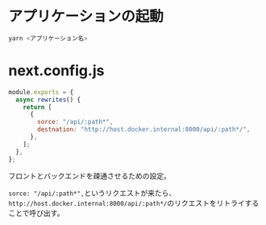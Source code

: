 # アプリケーションの起動

```js
yarn <アプリケーション名>
```

# next.config.js

```js
module.exports = {
  async rewrites() {
    return [
      {
        sorce: "/api/:path*",
        destnation: "http://host.docker.internal:8000/api/:path*/",
      },
    ];
  },
};
```

フロントとバックエンドを疎通させるための設定。

`sorce: "/api/:path*",`というリクエストが来たら、`http://host.docker.internal:8000/api/:path*/`のリクエストをリトライすることで呼び出す。
